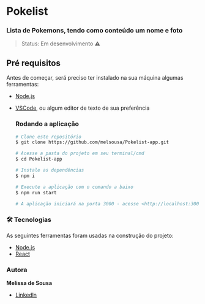 # Pokelist

### Lista de Pokemons, tendo como conteúdo um nome e foto

> Status: Em desenvolvimento ⚠️


## **Pré requisitos**
 Antes de começar, será preciso ter instalado na sua máquina algumas ferramentas:
 - [Node.js](https://nodejs.org/en/)

 
 - [VSCode](https://code.visualstudio.com/), ou algum editor de texto de sua preferência

    ### Rodando a aplicação

    ```bash
    # Clone este repositório
    $ git clone https://github.com/melsousa/Pokelist-app.git
    
    # Acesse a pasta do projeto em seu terminal/cmd
    $ cd Pokelist-app
    
    # Instale as dependências
    $ npm i
    
    # Execute a aplicação com o comando a baixo
    $ npm run start
    
    # A aplicação iniciará na porta 3000 - acesse <http://localhost:3000>
    ```
### 🛠 Tecnologias
As seguintes ferramentas foram usadas na construção do projeto:
- [Node.js](https://nodejs.org/en/)
- [React](https://pt-br.reactjs.org/)

### Autora
  <b>Melissa de Sousa</b>
  
  - <a href="https://www.linkedin.com/in/melissa-de-sousa-9815b6198/">Linkedln</a>
